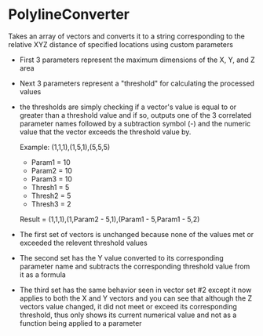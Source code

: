 # PolylineConverter
Takes an array of vectors and converts it to a string corresponding to the relative XYZ distance of specified locations using custom parameters

- First 3 parameters represent the maximum dimensions of the X, Y, and Z area
- Next 3 parameters represent a "threshold" for calculating the processed values
- the thresholds are simply checking if a vector's value is equal to or greater than a threshold value and if so, outputs one of the 3 correlated parameter names followed by a subtraction symbol (-) and the numeric    value that the vector exceeds the threshold value by.

  Example: (1,1,1),(1,5,1),(5,5,5)
    - Param1 = 10
    - Param2 = 10
    - Param3 = 10
    - Thresh1 = 5
    - Thresh2 = 5
    - Thresh3 = 2
 
    Result = (1,1,1),(1,Param2 - 5,1),(Param1 - 5,Param1 - 5,2)

 - The first set of vectors is unchanged because none of the values met or exceeded the relevent threshold values
 - The second set has the Y value converted to its corresponding parameter name and subtracts the corresponding threshold value from it as a formula
 - The third set has the same behavior seen in vector set #2 except it now applies to both the X and Y vectors  and you can see that although the Z vectors value changed, it did not meet or exceed its corresponding threshold, thus only shows its current numerical value and not as a function being applied to a parameter
  

